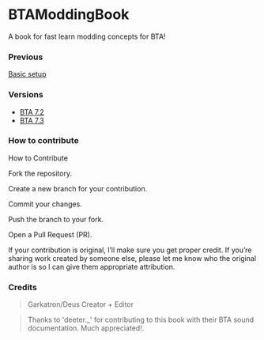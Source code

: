 # BTAModdingBook
A book for fast learn modding concepts for BTA!

### Previous

[Basic setup](quickstart.md)

### Versions

- [BTA 7.2](7.2/index.md)
- [BTA 7.3](7.3/index.md)

### How to contribute

How to Contribute

Fork the repository.

Create a new branch for your contribution.

Commit your changes.

Push the branch to your fork.

Open a Pull Request (PR).

If your contribution is original, I’ll make sure you get proper credit.
If you’re sharing work created by someone else, please let me know who the original author is so I can give them appropriate attribution.

### Credits
> Garkatron/Deus Creator + Editor

> Thanks to 'deeter._' for contributing to this book with their BTA sound documentation. Much appreciated!. [](./7.2/miscellaneous/sounds.md)
